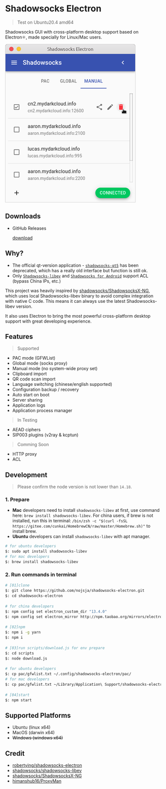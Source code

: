 # Shadowsocks Electron
> Test on Ubuntu20.4 amd64

Shadowsocks GUI with cross-platform desktop support based on Electron⚛️, made specially for Linux/Mac users.

![screenshot](./assets/screenshot.png)

## Downloads

- GitHub Releases

  [download](https://github.com/nojsja/shadowsocks-electron/releases/latest)

## Why?

- The official qt-version application - [`shadowsocks-qt5`](https://github.com/shadowsocks/shadowsocks-qt5) has been deprecated, which has a really old interface but function is still ok.
- Only [`Shadowsocks-libev`](https://github.com/shadowsocks/shadowsocks-libev) and [`Shadowsocks for Android`](https://github.com/shadowsocks/shadowsocks-android) support ACL (bypass China IPs, etc.)

 This project was heavily inspired by [shadowsocks/ShadowsocksX-NG](https://github.com/shadowsocks/ShadowsocksX-NG), which uses local Shadowsocks-libev binary to avoid complex integration with native C code. This means it can always use the latest Shadowsocks-libev version.

It also uses Electron to bring the most powerful cross-platform desktop support with great developing experience.

## Features

> Supported

- PAC mode (GFWList)
- Global mode (socks proxy)
- Manual mode (no system-wide proxy set)
- Clipboard import
- QR code scan import
- Language switching (chinese/english supported)
- Configuration backup / recovery
- Auto start on boot
- Server sharing
- Application logs
- Application process manager

> In Testing

- AEAD ciphers
- SIP003 plugins (v2ray & kcptun)

> Comming Soon
- HTTP proxy
- ACL

## Development
>Please confirm the node version is not lower than `14.18`.

### 1. Prepare
- __Mac__ developers need to install `shadowsocks-libev` at first, use command here: `brew install shadowsocks-libev`. For china users, if brew is not installed, run this in terminal: `/bin/zsh -c "$(curl -fsSL https://gitee.com/cunkai/HomebrewCN/raw/master/Homebrew.sh)"` to install brew.
- __Ubuntu__ developers can install `shadowsocks-libev` with apt manager.

```bash
# for ubuntu developers
$: sudo apt install shadowsocks-libev
# for mac developers
$: brew install shadowsocks-libev
```

### 2. Run commands in terminal

```bash
# [01]clone
$: git clone https://github.com/nojsja/shadowsocks-electron.git
$: cd shadowsocks-electron

# for china developers
$: npm config set electron_custom_dir "13.4.0"
$: npm config set electron_mirror http://npm.taobao.org/mirrors/electron/

# [02]npm
$: npm i -g yarn
$: npm i

# [03]run scripts/download.js for env prepare
$: cd scripts
$: node download.js

# for ubuntu developers
$: cp pac/gfwlist.txt ~/.config/shadowsocks-electron/pac/
# for mac developers
$: cp pac/gfwlist.txt ~/Library/Application\ Support/shadowsocks-electron/pac/

# [04]start
$: npm start
```

## Supported Platforms

- Ubuntu (linux x64)
- MacOS (darwin x64)
- <del>Windows (windows x64)</del>

## Credit

- [robertying/shadowsocks-electron](https://github.com/robertying/shadowsocks-electron)
- [shadowsocks/shadowsocks-libev](https://github.com/shadowsocks/shadowsocks-libev)
- [shadowsocks/ShadowsocksX-NG](https://github.com/shadowsocks/ShadowsocksX-NG)
- [himanshub16/ProxyMan](https://github.com/himanshub16/ProxyMan)
